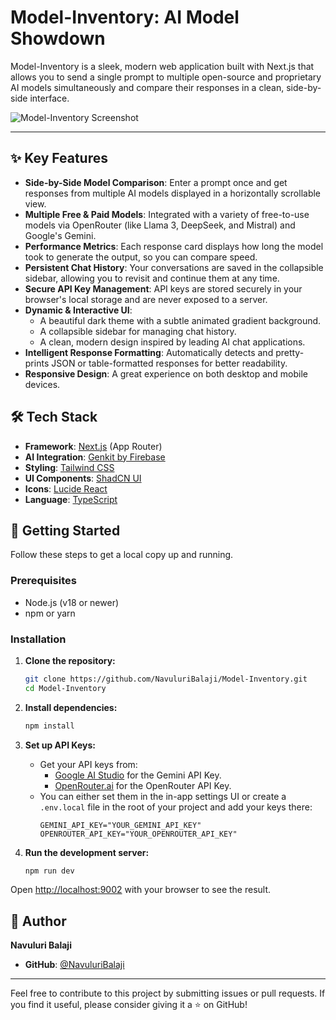 # Model-Inventory: AI Model Showdown

Model-Inventory is a sleek, modern web application built with Next.js that allows you to send a single prompt to multiple open-source and proprietary AI models simultaneously and compare their responses in a clean, side-by-side interface.

![Model-Inventory Screenshot](https://res.cloudinary.com/dj4ppo7xm/image/upload/v1755707769/Screenshot_2025-08-20_220459_enoxrc.png)

---

## ✨ Key Features

- **Side-by-Side Model Comparison**: Enter a prompt once and get responses from multiple AI models displayed in a horizontally scrollable view.
- **Multiple Free & Paid Models**: Integrated with a variety of free-to-use models via OpenRouter (like Llama 3, DeepSeek, and Mistral) and Google's Gemini.
- **Performance Metrics**: Each response card displays how long the model took to generate the output, so you can compare speed.
- **Persistent Chat History**: Your conversations are saved in the collapsible sidebar, allowing you to revisit and continue them at any time.
- **Secure API Key Management**: API keys are stored securely in your browser's local storage and are never exposed to a server.
- **Dynamic & Interactive UI**:
    - A beautiful dark theme with a subtle animated gradient background.
    - A collapsible sidebar for managing chat history.
    - A clean, modern design inspired by leading AI chat applications.
- **Intelligent Response Formatting**: Automatically detects and pretty-prints JSON or table-formatted responses for better readability.
- **Responsive Design**: A great experience on both desktop and mobile devices.

## 🛠️ Tech Stack

- **Framework**: [Next.js](https://nextjs.org/) (App Router)
- **AI Integration**: [Genkit by Firebase](https://firebase.google.com/docs/genkit)
- **Styling**: [Tailwind CSS](https://tailwindcss.com/)
- **UI Components**: [ShadCN UI](https://ui.shadcn.com/)
- **Icons**: [Lucide React](https://lucide.dev/)
- **Language**: [TypeScript](https://www.typescriptlang.org/)

## 🚀 Getting Started

Follow these steps to get a local copy up and running.

### Prerequisites

- Node.js (v18 or newer)
- npm or yarn

### Installation

1.  **Clone the repository:**
    ```sh
    git clone https://github.com/NavuluriBalaji/Model-Inventory.git
    cd Model-Inventory
    ```

2.  **Install dependencies:**
    ```sh
    npm install
    ```

3.  **Set up API Keys:**
    - Get your API keys from:
        - [Google AI Studio](https://ai.google.dev/) for the Gemini API Key.
        - [OpenRouter.ai](https://openrouter.ai/) for the OpenRouter API Key.
    - You can either set them in the in-app settings UI or create a `.env.local` file in the root of your project and add your keys there:
        ```.env.local
        GEMINI_API_KEY="YOUR_GEMINI_API_KEY"
        OPENROUTER_API_KEY="YOUR_OPENROUTER_API_KEY"
        ```

4.  **Run the development server:**
    ```sh
    npm run dev
    ```

Open [http://localhost:9002](http://localhost:9002) with your browser to see the result.

## 👤 Author

**Navuluri Balaji**

- **GitHub**: [@NavuluriBalaji](https://github.com/NavuluriBalaji)

---

Feel free to contribute to this project by submitting issues or pull requests. If you find it useful, please consider giving it a ⭐ on GitHub!
